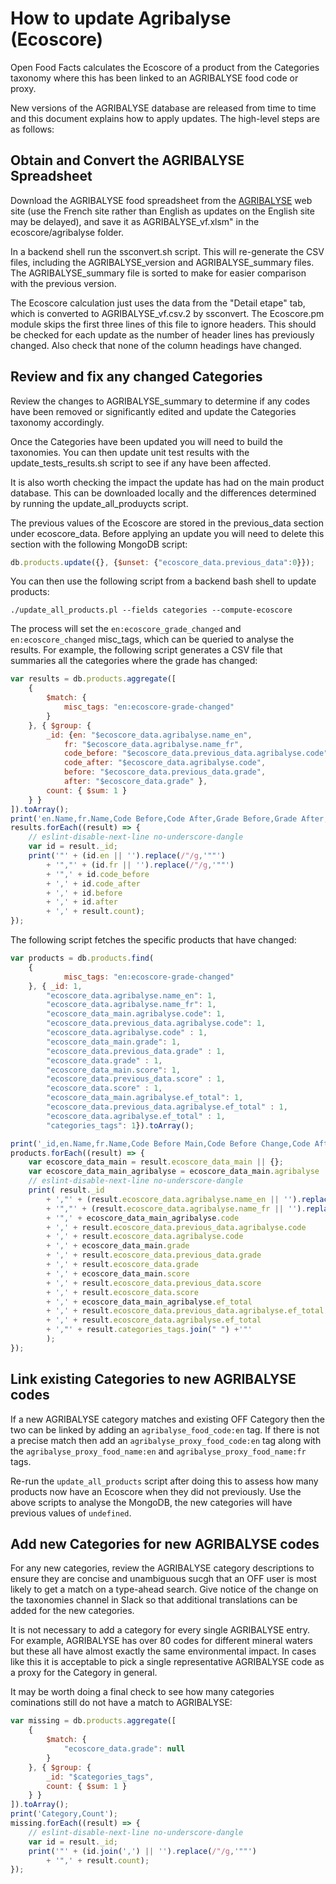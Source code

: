 # How to update Agribalyse (Ecoscore)

Open Food Facts calculates the Ecoscore of a product from the Categories taxonomy where this has been linked to an AGRIBALYSE food code or proxy.

New versions of the AGRIBALYSE database are released from time to time and this document explains how to apply updates. The high-level steps are as follows:

## Obtain and Convert the AGRIBALYSE Spreadsheet

Download the AGRIBALYSE food spreadsheet from the [AGRIBALYSE](https://doc.agribalyse.fr/documentation/acces-donnees) web site (use the French site rather than English as updates on the English site may be delayed), and save it as AGRIBALYSE_vf.xlsm" in the ecoscore/agribalyse folder.

In a backend shell run the ssconvert.sh script. This will re-generate the CSV files, including the AGRIBALYSE_version and AGRIBALYSE_summary files. The AGRIBALYSE_summary file is sorted to make for easier comparison with the previous version.

The Ecoscore calculation just uses the data from the "Detail etape" tab, which is converted to AGRIBALYSE_vf.csv.2 by ssconvert. The Ecoscore.pm module skips the first three lines of this file to ignore headers.  This should be checked for each update as the number of header lines has previously changed. Also check that none of the column headings have changed.

## Review and fix any changed Categories

Review the changes to AGRIBALYSE_summary to determine if any codes have been removed or significantly edited and update the Categories taxonomy accordingly.

Once the Categories have been updated you will need to build the taxonomies. You can then update unit test results with the update_tests_results.sh script to see if any have been affected.

It is also worth checking the impact the update has had on the main product database. This can be downloaded locally and the differences determined by running the update_all_produycts script.

The previous values of the Ecoscore are stored in the previous_data section under ecoscore_data. Before applying an update you will need to delete this section with the following MongoDB script:

```js
db.products.update({}, {$unset: {"ecoscore_data.previous_data":0}});
```
You can then use the following script from a backend bash shell to update products:
```
./update_all_products.pl --fields categories --compute-ecoscore
```
The process will set the `en:ecoscore_grade_changed` and `en:ecoscore_changed` misc_tags, which can be queried to analyse the results. For example, the following script generates a CSV file that summaries all the categories where the grade has changed:
```js
var results = db.products.aggregate([
    {
        $match: {
            misc_tags: "en:ecoscore-grade-changed"
        }
    }, { $group: { 
        _id: {en: "$ecoscore_data.agribalyse.name_en", 
            fr: "$ecoscore_data.agribalyse.name_fr", 
            code_before: "$ecoscore_data.previous_data.agribalyse.code", 
            code_after: "$ecoscore_data.agribalyse.code", 
            before: "$ecoscore_data.previous_data.grade", 
            after: "$ecoscore_data.grade" }, 
        count: { $sum: 1 } 
    } }
]).toArray();
print('en.Name,fr.Name,Code Before,Code After,Grade Before,Grade After,Count');
results.forEach((result) => {
    // eslint-disable-next-line no-underscore-dangle
    var id = result._id;
    print('"' + (id.en || '').replace(/"/g,'""')
        + '","' + (id.fr || '').replace(/"/g,'""')
        + '",' + id.code_before
        + ',' + id.code_after
        + ',' + id.before
        + ',' + id.after
        + ',' + result.count);
});
```
The following script fetches the specific products that have changed:
```js
var products = db.products.find(
    {
            misc_tags: "en:ecoscore-grade-changed"
    }, { _id: 1,
        "ecoscore_data.agribalyse.name_en": 1, 
        "ecoscore_data.agribalyse.name_fr": 1, 
        "ecoscore_data_main.agribalyse.code": 1, 
        "ecoscore_data.previous_data.agribalyse.code": 1,
        "ecoscore_data.agribalyse.code" : 1, 
        "ecoscore_data_main.grade": 1, 
        "ecoscore_data.previous_data.grade" : 1, 
        "ecoscore_data.grade" : 1,
        "ecoscore_data_main.score": 1, 
        "ecoscore_data.previous_data.score" : 1, 
        "ecoscore_data.score" : 1,
        "ecoscore_data_main.agribalyse.ef_total": 1, 
        "ecoscore_data.previous_data.agribalyse.ef_total" : 1, 
        "ecoscore_data.agribalyse.ef_total" : 1,
        "categories_tags": 1}).toArray();

print('_id,en.Name,fr.Name,Code Before Main,Code Before Change,Code After,Grade Before Main,Grade Before Change,Grade After,Score Before Main,Score Before Change,Score After,ef_total Before Main,ef_total Before Change,ef_total After,Categories Tags');
products.forEach((result) => {
    var ecoscore_data_main = result.ecoscore_data_main || {};
    var ecoscore_data_main_agribalyse = ecoscore_data_main.agribalyse || {};
    // eslint-disable-next-line no-underscore-dangle
    print( result._id
        + ',"' + (result.ecoscore_data.agribalyse.name_en || '').replace(/"/g,'""')
        + '","' + (result.ecoscore_data.agribalyse.name_fr || '').replace(/"/g,'""')
        + '",' + ecoscore_data_main_agribalyse.code
        + ',' + result.ecoscore_data.previous_data.agribalyse.code
        + ',' + result.ecoscore_data.agribalyse.code
        + ',' + ecoscore_data_main.grade
        + ',' + result.ecoscore_data.previous_data.grade
        + ',' + result.ecoscore_data.grade
        + ',' + ecoscore_data_main.score
        + ',' + result.ecoscore_data.previous_data.score
        + ',' + result.ecoscore_data.score
        + ',' + ecoscore_data_main_agribalyse.ef_total
        + ',' + result.ecoscore_data.previous_data.agribalyse.ef_total
        + ',' + result.ecoscore_data.agribalyse.ef_total
        + ',"' + result.categories_tags.join(" ") +'"'
        );
});
```

## Link existing Categories to new AGRIBALYSE codes

If a new AGRIBALYSE category matches and existing OFF Category then the two can be linked by adding an `agribalyse_food_code:en` tag. If there is not a precise match then add an `agribalyse_proxy_food_code:en` tag along with the `agribalyse_proxy_food_name:en` and `agribalyse_proxy_food_name:fr` tags.

Re-run the `update_all_products` script after doing this to assess how many products now have an Ecoscore when they did not previously. Use the above scripts to analyse the MongoDB, the new categories will have previous values of `undefined`.

## Add new Categories for new AGRIBALYSE codes

For any new categories, review the AGRIBALYSE category descriptions to ensure they are concise and unambiguous sucgh that an OFF user is most likely to get a match on a type-ahead search. Give notice of the change on the taxonomies channel in Slack so that additional translations can be added for the new categories.

It is not necessary to add a category for every single AGRIBALYSE entry. For example, AGRIBALYSE has over 80 codes for different mineral waters but these all have almost exactly the same environmental impact. In cases like this it is acceptable to pick a single representative AGRIBALYSE code as a proxy for the Category in general.

It may be worth doing a final check to see how many categories cominations still do not have a match to AGRIBALYSE:
```js
var missing = db.products.aggregate([
    {
        $match: {
            "ecoscore_data.grade": null
        }
    }, { $group: {
        _id: "$categories_tags",
        count: { $sum: 1 }
    } }
]).toArray();
print('Category,Count');
missing.forEach((result) => {
    // eslint-disable-next-line no-underscore-dangle
    var id = result._id;
    print('"' + (id.join(',') || '').replace(/"/g,'""')
        + '",' + result.count);
});
```